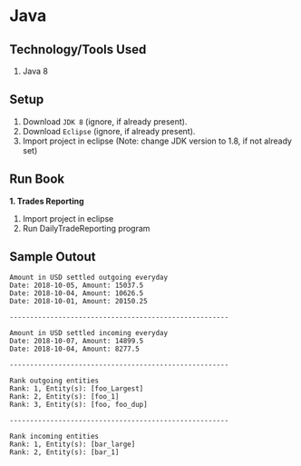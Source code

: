 # Java

## Technology/Tools Used

1. Java 8

## Setup

1. Download `JDK 8` (ignore, if already present).
2. Download `Eclipse` (ignore, if already present).
3. Import project in eclipse (Note: change JDK version to 1.8, if not already set)

## Run Book

**1. Trades Reporting**
1. Import project in eclipse
2. Run DailyTradeReporting program

## Sample Outout

```
Amount in USD settled outgoing everyday
Date: 2018-10-05, Amount: 15037.5
Date: 2018-10-04, Amount: 10626.5
Date: 2018-10-01, Amount: 20150.25

------------------------------------------------------

Amount in USD settled incoming everyday
Date: 2018-10-07, Amount: 14899.5
Date: 2018-10-04, Amount: 8277.5

------------------------------------------------------

Rank outgoing entities
Rank: 1, Entity(s): [foo_Largest]
Rank: 2, Entity(s): [foo_1]
Rank: 3, Entity(s): [foo, foo_dup]

------------------------------------------------------

Rank incoming entities
Rank: 1, Entity(s): [bar_large]
Rank: 2, Entity(s): [bar_1]
```

